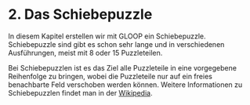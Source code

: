 # 2. Das Schiebepuzzle

In diesem Kapitel erstellen wir mit GLOOP ein Schiebepuzzle. Schiebepuzzle sind gibt es schon sehr lange und in verschiedenen Ausführungen, meist mit 8 oder 15 Puzzleteilen. 

 Bei Schiebepuzzlen ist es das Ziel alle Puzzleteile in eine vorgegebene Reihenfolge zu bringen, wobei die Puzzleteile nur auf ein freies benachbarte Feld verschoben werden können. Weitere Informationen zu Schiebepuzzlen findet man in der [Wikipedia](https://de.wikipedia.org/wiki/15-Puzzle "Schiebepuzzle"). 